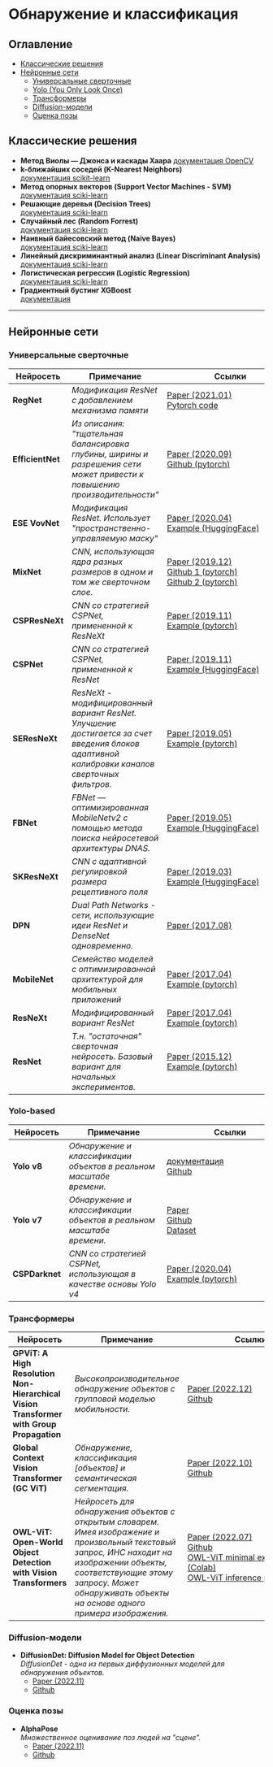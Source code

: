# Обнаружение и классификация

## Оглавление
- [Классические решения](#Классические-решения)
- [Нейронные сети](#Нейронные-сети)
    - [Универсальные сверточные](#Универсальные-сверточные)
    - [Yolo (You Only Look Once)](#Yolo-based)
    - [Трансформеры](#Трансформеры)
    - [Diffusion-модели](#Diffusion-модели)
    - [Оценка позы](#Оценка-позы)

## Классические решения
- **Метод Виолы — Джонса и каскады Хаара**
[документация OpenCV](https://docs.opencv.org/3.4/db/d28/tutorial_cascade_classifier.html)
- **k-ближайших соседей (K-Nearest Neighbors)**  
[документация scikit-learn](https://scikit-learn.org/stable/modules/neighbors.html)
- **Метод опорных векторов (Support Vector Machines - SVM)**  
[документация sciki-learn](https://scikit-learn.org/stable/modules/svm.html)
- **Решающие деревья (Decision Trees)**  
[документация sciki-learn](https://scikit-learn.org/stable/modules/tree.html)
- **Случайный лес (Random Forrest)**  
[документация sciki-learn](https://scikit-learn.org/stable/modules/generated/sklearn.ensemble.RandomForestClassifier.html)
- **Наивный байесовский метод (Naive Bayes)**  
[документация sciki-learn](https://scikit-learn.org/stable/modules/naive_bayes.html)
- **Линейный дискриминантный анализ (Linear Discriminant Analysis)**  
[документация sciki-learn](https://scikit-learn.org/stable/modules/generated/sklearn.discriminant_analysis.LinearDiscriminantAnalysis.html)
- **Логистическая регрессия (Logistic Regression)**  
[документация sciki-learn](https://scikit-learn.org/stable/modules/generated/sklearn.linear_model.LogisticRegression.html)
- **Градиентный бустинг XGBoost**  
[документация](https://xgboost.readthedocs.io/en/stable/)
---
## Нейронные сети
### Универсальные сверточные
| Нейросеть | Примечание |         Ссылки         |
|-----------|------------|--------|
| **RegNet** | *Модификация ResNet с добавлением механизма памяти* | [Paper (2021.01)](https://arxiv.org/abs/2101.00590) <br/> [Pytorch code](https://pytorch.org/vision/main/models/regnet.html) |
| **EfficientNet** | *Из описания: "тщательная балансировка глубины, ширины и разрешения сети может привести к повышению производительности"* | [Paper (2020.09)](https://arxiv.org/abs/1905.11946) <br/> [Github (pytorch)](https://github.com/NVIDIA/DeepLearningExamples/tree/master/PyTorch/Classification/ConvNets/efficientnet) |
| **ESE VovNet** | *Модификация ResNet. Использует "пространственно-управляемую маску"* | [Paper (2020.04)](https://arxiv.org/abs/1911.06667v6) <br/> [Example (HuggingFace)](https://huggingface.co/docs/timm/models/ese-vovnet) |
| **MixNet** | *CNN, использующая ядра разных размеров в одном и том же сверточном слое.* | [Paper (2019.12)](https://arxiv.org/pdf/1907.09595.pdf) <br/> [Github 1 (pytorch)](https://github.com/romulus0914/MixNet-PyTorch) <br/> [Github 2 (pytorch)](https://github.com/linksense/MixNet-PyTorch) |
| **CSPResNeXt** | *CNN со стратегией CSPNet, примененной к ResNeXt* | [Paper (2019.11)](https://arxiv.org/abs/1911.11929v1) <br/> [Example (pytorch)](https://rwightman.github.io/pytorch-image-models/models/csp-resnext/) |
| **CSPNet** | *CNN со стратегией CSPNet, примененной к ResNet* | [Paper (2019.11)](https://arxiv.org/abs/1911.11929v1) <br/> [Example (HuggingFace)](https://huggingface.co/docs/timm/models/csp-resnet) |
| **SEResNeXt** | *ResNeXt - модифицированный вариант ResNet. Улучшение достигается за счет введения блоков адаптивной калибровки каналов сверточных фильтров.* | [Paper (2019.05)](https://arxiv.org/abs/1709.01507v4) <br/> [Example (pytorch)](https://rwightman.github.io/pytorch-image-models/models/seresnext/) |
| **FBNet** | *FBNet — оптимизированная MobileNetv2 с помощью метода поиска нейросетевой архитектуры DNAS.* | [Paper (2019.05)](https://arxiv.org/pdf/1812.03443v3.pdf) <br/> [Example (HuggingFace)](https://huggingface.co/docs/timm/models/fbnet) |
| **SKResNeXt** | *CNN с адаптивной регулировкой размера рецептивного поля* | [Paper (2019.03)](https://arxiv.org/abs/1903.06586v2) <br/> [Example (HuggingFace)](https://huggingface.co/docs/timm/models/skresnext) |
| **DPN** | *Dual Path Networks - сети, использующие идеи ResNet и DenseNet одновременно.* | [Paper (2017.08)](https://arxiv.org/abs/1707.01629) | [Example (HuggingFace)](https://huggingface.co/docs/timm/models/dpn) |
| **MobileNet** | *Семейство моделей с оптимизированной архитектурой для мобильных приложений* | [Paper (2017.04)](https://arxiv.org/abs/1704.04861) <br/> [Example (pytorch)](https://rwightman.github.io/pytorch-image-models/models/mobilenet-v3/) |
| **ResNeXt** | *Модифицированный вариант ResNet* | [Paper (2017.04)](https://arxiv.org/abs/1611.05431) <br/> [Example (pytorch)](https://pytorch.org/hub/pytorch_vision_resnext/) |
| **ResNet** | *Т.н. "остаточная" сверточная нейросеть. Базовый вариант для начальных экспериментов.* | [Paper (2015.12)](https://arxiv.org/abs/1512.03385) <br/> [Example (pytorch)](https://pytorch.org/hub/pytorch_vision_resnet/) |

### Yolo-based
| Нейросеть | Примечание |         Ссылки         |
|-----------|------------|--------|
| **Yolo v8** | *Обнаружение и классификации объектов в реальном масштабе времени.*          | [документация](https://docs.ultralytics.com/) <br/> [Github](https://github.com/ultralytics/ultralytics) |
| **Yolo v7** | *Обнаружение и классификации объектов в реальном масштабе времени.*          | [Paper](https://arxiv.org/abs/2207.02696v1) <br/> [Github](https://github.com/wongkinyiu/yolov7) <br/> [Dataset](https://paperswithcode.com/dataset/coco) |
| **CSPDarknet** | *CNN со стратегией CSPNet, использующая в качестве основы Yolo v4* | [Paper (2020.04)](https://arxiv.org/abs/2004.10934v1) <br/> [Example (pytorch)](https://rwightman.github.io/pytorch-image-models/models/csp-darknet/) |

### Трансформеры
| Нейросеть | Примечание |         Ссылки         |
|-----------|------------|--------|
| **GPViT: A High Resolution Non-Hierarchical Vision Transformer with Group Propagation** | *Высокопроизводительное обнаружение объектов с групповой моделью мобильности.* | [Paper (2022.12)](https://arxiv.org/pdf/2212.06795.pdf) <br/> [Github](https://github.com/chenhongyiyang/gpvit) |
| **Global Context Vision Transformer (GC ViT)** | *Обнаружение, классификация [объектов] и семантическая сегментация.* | [Paper (2022.10)](https://arxiv.org/pdf/2206.09959.pdf) <br/> [Github](https://github.com/NVlabs/GCViT) |
| **OWL-ViT: Open-World Object Detection with Vision Transformers** | *Нейросеть для обнаружения объектов с открытым словарем. Имея изображение и произвольный текстовый запрос, ИНС находит на изображении объекты, соответствующие этому запросу. Может обнаруживать объекты на основе одного примера изображения.* | [Paper (2022.07)](https://arxiv.org/abs/2205.06230) <br/> [Github](https://github.com/google-research/scenic/tree/main/scenic/projects/owl_vit) <br/> [OWL-ViT minimal example (Colab)](https://colab.research.google.com/github/google-research/scenic/blob/main/scenic/projects/owl_vit/notebooks/OWL_ViT_minimal_example.ipynb) <br/> [OWL-ViT inference playground](https://colab.research.google.com/github/google-research/scenic/blob/main/scenic/projects/owl_vit/notebooks/OWL_ViT_inference_playground.ipynb) |

### Diffusion-модели
- **DiffusionDet: Diffusion Model for Object Detection**  
*DiffusionDet - одна из первых диффузионных моделей для обнаружения объектов.*  
    - [Paper (2022.11)](https://arxiv.org/abs/2211.09788)
    - [Github](https://github.com/shoufachen/diffusiondet)
### Оценка позы
- **AlphaPose**  
*Множественное оценивание поз людей на "сцене".*  
    - [Paper (2022.11)](https://arxiv.org/abs/2211.03375)
    - [Github](https://github.com/MVIG-SJTU/AlphaPose)
